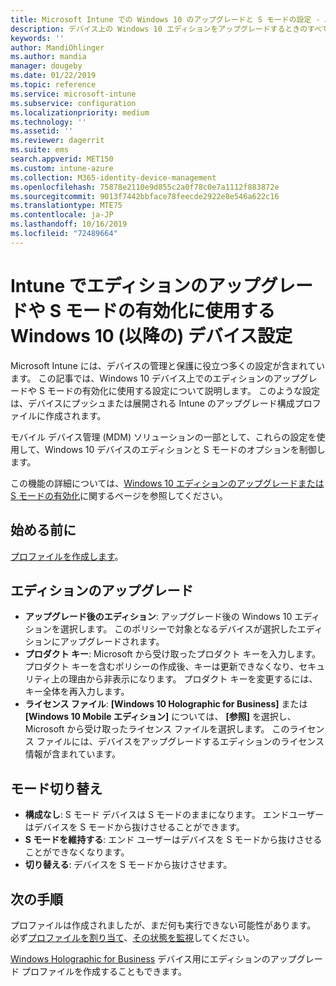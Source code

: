 ```yaml
---
title: Microsoft Intune での Windows 10 のアップグレードと S モードの設定 - Azure | Microsoft Docs
description: デバイス上の Windows 10 エディションをアップグレードするときのすべての設定一覧とその実行内容や、Microsoft Intune のデバイス構成プロファイルを使用してデバイス上で S モードを有効にする方法について説明します。
keywords: ''
author: MandiOhlinger
ms.author: mandia
manager: dougeby
ms.date: 01/22/2019
ms.topic: reference
ms.service: microsoft-intune
ms.subservice: configuration
ms.localizationpriority: medium
ms.technology: ''
ms.assetid: ''
ms.reviewer: dagerrit
ms.suite: ems
search.appverid: MET150
ms.custom: intune-azure
ms.collection: M365-identity-device-management
ms.openlocfilehash: 75878e2110e9d855c2a0f78c0e7a1112f883872e
ms.sourcegitcommit: 9013f7442bbface78feecde2922e8e546a622c16
ms.translationtype: MTE75
ms.contentlocale: ja-JP
ms.lasthandoff: 10/16/2019
ms.locfileid: "72489664"
---
```

# <a name="windows-10-and-newer-device-settings-to-upgrade-editions-or-enable-s-mode-in-intune"></a>Intune でエディションのアップグレードや S モードの有効化に使用する Windows 10 (以降の) デバイス設定

Microsoft Intune には、デバイスの管理と保護に役立つ多くの設定が含まれています。 この記事では、Windows 10 デバイス上でのエディションのアップグレードや S モードの有効化に使用する設定について説明します。 このような設定は、デバイスにプッシュまたは展開される Intune のアップグレード構成プロファイルに作成されます。

モバイル デバイス管理 (MDM) ソリューションの一部として、これらの設定を使用して、Windows 10 デバイスのエディションと S モードのオプションを制御します。

この機能の詳細については、[Windows 10 エディションのアップグレードまたは S モードの有効化](edition-upgrade-configure-windows-10.md)に関するページを参照してください。

## <a name="before-you-begin"></a>始める前に

[プロファイルを作成します](edition-upgrade-configure-windows-10.md#create-the-profile)。

## <a name="edition-upgrade"></a>エディションのアップグレード

- **アップグレード後のエディション**: アップグレード後の Windows 10 エディションを選択します。 このポリシーで対象となるデバイスが選択したエディションにアップグレードされます。
- **プロダクト キー**: Microsoft から受け取ったプロダクト キーを入力します。 プロダクト キーを含むポリシーの作成後、キーは更新できなくなり、セキュリティ上の理由から非表示になります。 プロダクト キーを変更するには、キー全体を再入力します。
- **ライセンス ファイル**: **[Windows 10 Holographic for Business]** または **[Windows 10 Mobile エディション]** については、 **[参照]** を選択し、Microsoft から受け取ったライセンス ファイルを選択します。 このライセンス ファイルには、デバイスをアップグレードするエディションのライセンス情報が含まれています。

## <a name="mode-switch"></a>モード切り替え

- **構成なし**: S モード デバイスは S モードのままになります。 エンドユーザーはデバイスを S モードから抜けさせることができます。
- **S モードを維持する**: エンド ユーザーはデバイスを S モードから抜けさせることができなくなります。
- **切り替える**: デバイスを S モードから抜けさせます。

## <a name="next-steps"></a>次の手順

プロファイルは作成されましたが、まだ何も実行できない可能性があります。 必ず[プロファイルを割り当て](device-profile-assign.md)、[その状態を監視](device-profile-monitor.md)してください。

[Windows Holographic for Business](holographic-upgrade.md) デバイス用にエディションのアップグレード プロファイルを作成することもできます。
